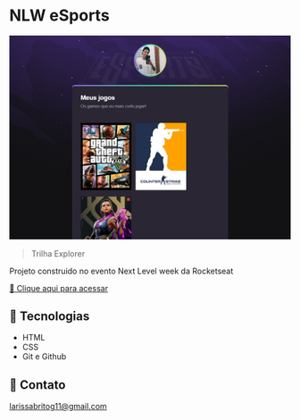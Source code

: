 # NLW eSports

![preview](./.github/preview.png)


>Trilha Explorer


Projeto construido no evento Next Level week da Rocketseat

[🔗 Clique aqui para acessar](https://larissabrito-dev.github.io/NLW-Esports-Explorer/)


## 🔧 Tecnologias

- HTML
- CSS
- Git e Github

## 📧 Contato

larissabritog11@gmail.com
